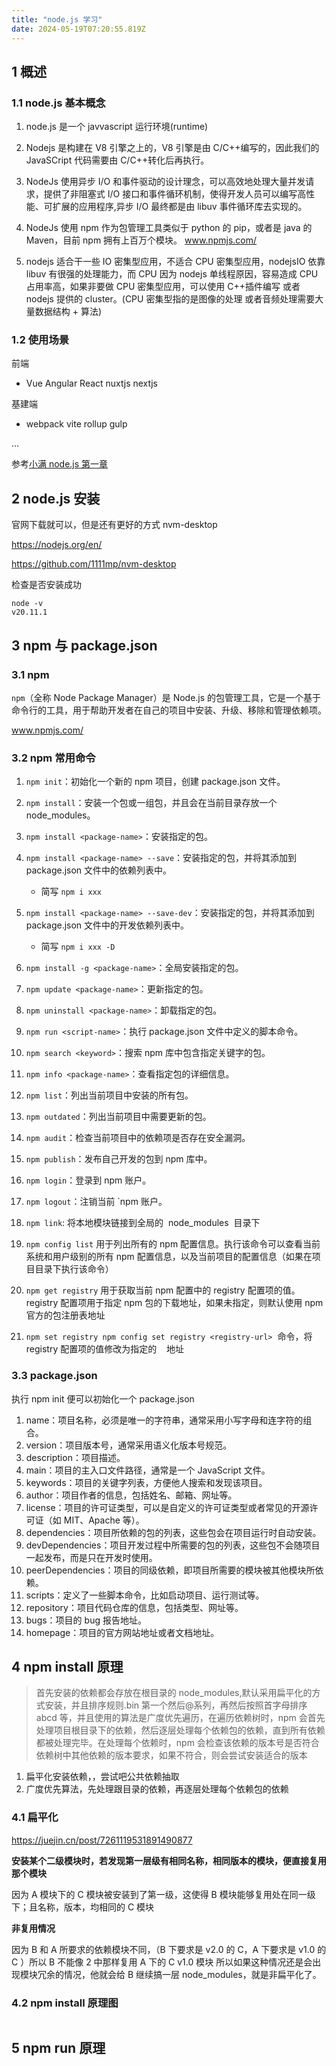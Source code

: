 ```yaml
---
title: "node.js 学习"
date: 2024-05-19T07:20:55.819Z
---
```


## 1 概述

### 1.1 node.js 基本概念

1. node.js 是一个 javvascript 运行环境(runtime)
   <img data-src="/assets/images/node/node-01.png">

2. Nodejs 是构建在 V8 引擎之上的，V8 引擎是由 C/C++编写的，因此我们的 JavaSCript 代码需要由 C/C++转化后再执行。

3. NodeJs 使用异步 I/O 和事件驱动的设计理念，可以高效地处理大量并发请求，提供了非阻塞式 I/O 接口和事件循环机制，使得开发人员可以编写高性能、可扩展的应用程序,异步 I/O 最终都是由 libuv 事件循环库去实现的。

4. NodeJs 使用 npm 作为包管理工具类似于 python 的 pip，或者是 java 的 Maven，目前 npm 拥有上百万个模块。 www.npmjs.com/

5. nodejs 适合干一些 IO 密集型应用，不适合 CPU 密集型应用，nodejsIO 依靠 libuv 有很强的处理能力，而 CPU 因为 nodejs 单线程原因，容易造成 CPU 占用率高，如果非要做 CPU 密集型应用，可以使用 C++插件编写 或者 nodejs 提供的 cluster。(CPU 密集型指的是图像的处理 或者音频处理需要大量数据结构 + 算法)

### 1.2 使用场景

前端

- Vue Angular React nuxtjs nextjs

基建端

- webpack vite rollup gulp

...

参考[小满 node.js 第一章](https://juejin.cn/post/7258881840823713848)

## 2 node.js 安装

官网下载就可以，但是还有更好的方式 nvm-desktop

https://nodejs.org/en/

https://github.com/1111mp/nvm-desktop

检查是否安装成功

```shell
node -v
v20.11.1
```

## 3 npm 与 package.json

### 3.1 npm

`npm`（全称 Node Package Manager）是 Node.js 的包管理工具，它是一个基于命令行的工具，用于帮助开发者在自己的项目中安装、升级、移除和管理依赖项。

www.npmjs.com/

### 3.2 npm 常用命令

1. `npm init`：初始化一个新的 npm 项目，创建 package.json 文件。
2. `npm install`：安装一个包或一组包，并且会在当前目录存放一个 node_modules。
3. `npm install <package-name>`：安装指定的包。
4. `npm install <package-name> --save`：安装指定的包，并将其添加到 package.json 文件中的依赖列表中。
   - 简写 `npm i xxx`
5. `npm install <package-name> --save-dev`：安装指定的包，并将其添加到 package.json 文件中的开发依赖列表中。

   - 简写 `npm i xxx -D`

6. `npm install -g <package-name>`：全局安装指定的包。
7. `npm update <package-name>`：更新指定的包。
8. `npm uninstall <package-name>`：卸载指定的包。
9. `npm run <script-name>`：执行 package.json 文件中定义的脚本命令。
10. `npm search <keyword>`：搜索 npm 库中包含指定关键字的包。
11. `npm info <package-name>`：查看指定包的详细信息。
12. `npm list`：列出当前项目中安装的所有包。
13. `npm outdated`：列出当前项目中需要更新的包。
14. `npm audit`：检查当前项目中的依赖项是否存在安全漏洞。
15. `npm publish`：发布自己开发的包到 npm 库中。
16. `npm login`：登录到 npm 账户。
17. `npm logout`：注销当前 `npm 账户。
18. `npm link`: 将本地模块链接到全局的  node_modules  目录下
19. `npm config list` 用于列出所有的 npm 配置信息。执行该命令可以查看当前系统和用户级别的所有 npm 配置信息，以及当前项目的配置信息（如果在项目目录下执行该命令）
20. `npm get registry` 用于获取当前 npm 配置中的 registry 配置项的值。registry 配置项用于指定 npm 包的下载地址，如果未指定，则默认使用 npm 官方的包注册表地址
21. `npm set registry npm config set registry <registry-url>`  命令，将 registry 配置项的值修改为指定的  <registry-url>  地址

### 3.3 package.json

执行 npm init 便可以初始化一个 package.json

1. name：项目名称，必须是唯一的字符串，通常采用小写字母和连字符的组合。
2. version：项目版本号，通常采用语义化版本号规范。
3. description：项目描述。
4. main：项目的主入口文件路径，通常是一个 JavaScript 文件。
5. keywords：项目的关键字列表，方便他人搜索和发现该项目。
6. author：项目作者的信息，包括姓名、邮箱、网址等。
7. license：项目的许可证类型，可以是自定义的许可证类型或者常见的开源许可证（如 MIT、Apache 等）。
8. dependencies：项目所依赖的包的列表，这些包会在项目运行时自动安装。
9. devDependencies：项目开发过程中所需要的包的列表，这些包不会随项目一起发布，而是只在开发时使用。
10. peerDependencies：项目的同级依赖，即项目所需要的模块被其他模块所依赖。
11. scripts：定义了一些脚本命令，比如启动项目、运行测试等。
12. repository：项目代码仓库的信息，包括类型、网址等。
13. bugs：项目的 bug 报告地址。
14. homepage：项目的官方网站地址或者文档地址。

## 4 npm install 原理

> 首先安装的依赖都会存放在根目录的 node_modules,默认采用扁平化的方式安装，并且排序规则.bin 第一个然后@系列，再然后按照首字母排序 abcd 等，并且使用的算法是广度优先遍历，在遍历依赖树时，npm 会首先处理项目根目录下的依赖，然后逐层处理每个依赖包的依赖，直到所有依赖都被处理完毕。在处理每个依赖时，npm 会检查该依赖的版本号是否符合依赖树中其他依赖的版本要求，如果不符合，则会尝试安装适合的版本

1. 扁平化安装依赖，，尝试吧公共依赖抽取
2. 广度优先算法，先处理跟目录的依赖，再逐层处理每个依赖包的依赖

### 4.1 扁平化

https://juejin.cn/post/7261119531891490877

**安装某个二级模块时，若发现第一层级有相同名称，相同版本的模块，便直接复用那个模块**

因为 A 模块下的 C 模块被安装到了第一级，这使得 B 模块能够复用处在同一级下；且名称，版本，均相同的 C 模块

**非复用情况**

因为 B 和 A 所要求的依赖模块不同，（B 下要求是 v2.0 的 C，A 下要求是 v1.0 的 C ）所以 B 不能像 2 中那样复用 A 下的 C v1.0 模块 所以如果这种情况还是会出现模块冗余的情况，他就会给 B 继续搞一层 node_modules，就是非扁平化了。

### 4.2 npm install 原理图

   <img data-src="/assets/images/node/node-npm-01.png">

## 5 npm run 原理
